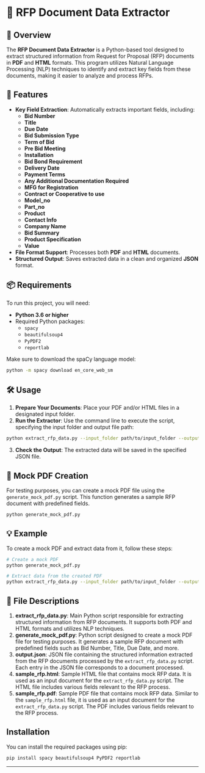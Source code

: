 # 🌟 RFP Document Data Extractor

## 📖 Overview

The **RFP Document Data Extractor** is a Python-based tool designed to extract structured information from Request for Proposal (RFP) documents in **PDF** and **HTML** formats. This program utilizes Natural Language Processing (NLP) techniques to identify and extract key fields from these documents, making it easier to analyze and process RFPs.

## 🚀 Features

- **Key Field Extraction**: Automatically extracts important fields, including:
  - **Bid Number**
  - **Title**
  - **Due Date**
  - **Bid Submission Type**
  - **Term of Bid**
  - **Pre Bid Meeting**
  - **Installation**
  - **Bid Bond Requirement**
  - **Delivery Date**
  - **Payment Terms**
  - **Any Additional Documentation Required**
  - **MFG for Registration**
  - **Contract or Cooperative to use**
  - **Model_no**
  - **Part_no**
  - **Product**
  - **Contact Info**
  - **Company Name**
  - **Bid Summary**
  - **Product Specification**
  - **Value**
- **File Format Support**: Processes both **PDF** and **HTML** documents.
- **Structured Output**: Saves extracted data in a clean and organized **JSON** format.

## 📦 Requirements

To run this project, you will need:

- **Python 3.6 or higher**
- Required Python packages:
  - `spacy`
  - `beautifulsoup4`
  - `PyPDF2`
  - `reportlab`

Make sure to download the spaCy language model:

```bash
python -m spacy download en_core_web_sm
```

## 🛠️ Usage

1. **Prepare Your Documents**: Place your PDF and/or HTML files in a designated input folder.
2. **Run the Extractor**: Use the command line to execute the script, specifying the input folder and output file path:

```bash
python extract_rfp_data.py --input_folder path/to/input_folder --output_file path/to/output_file.json
```

3. **Check the Output**: The extracted data will be saved in the specified JSON file.

## 📄 Mock PDF Creation

For testing purposes, you can create a mock PDF file using the `generate_mock_pdf.py` script. This function generates a sample RFP document with predefined fields.

```bash
python generate_mock_pdf.py
```

## 💡 Example

To create a mock PDF and extract data from it, follow these steps:

```bash
# Create a mock PDF
python generate_mock_pdf.py

# Extract data from the created PDF
python extract_rfp_data.py --input_folder path/to/input_folder --output_file output.json
```

## 📂 File Descriptions

1. **extract_rfp_data.py**: Main Python script responsible for extracting structured information from RFP documents. It supports both PDF and HTML formats and utilizes NLP techniques.
2. **generate_mock_pdf.py**: Python script designed to create a mock PDF file for testing purposes. It generates a sample RFP document with predefined fields such as Bid Number, Title, Due Date, and more.
3. **output.json**: JSON file containing the structured information extracted from the RFP documents processed by the `extract_rfp_data.py` script. Each entry in the JSON file corresponds to a document processed.
4. **sample_rfp.html**: Sample HTML file that contains mock RFP data. It is used as an input document for the `extract_rfp_data.py` script. The HTML file includes various fields relevant to the RFP process.
5. **sample_rfp.pdf**: Sample PDF file that contains mock RFP data. Similar to the `sample_rfp.html` file, it is used as an input document for the `extract_rfp_data.py` script. The PDF includes various fields relevant to the RFP process.

## Installation

You can install the required packages using pip:

```bash
pip install spacy beautifulsoup4 PyPDF2 reportlab
```

---

